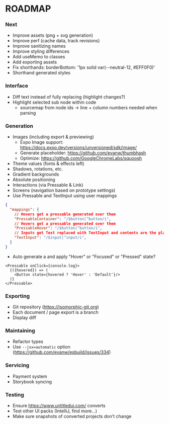# ROADMAP

### Next
- Improve assets (png + svg generation)
- Improve perf (cache data, track revisions)
- Improve sanitizing names
- Improve styling differences
- Add useMemo to classes
- Add exporting assets
- Fix shorthands: borderBottom: '1px solid var(--neutral-12, #EFF0F0)'
- Shorthand generated styles

### Interface
- Diff text instead of fully replacing (highlight changes?)
- Highlight selected sub node within code
  - sourcemap from node ids -> line + column numbers needed when parsing

### Generation
- Images (including export & previewing)
  - Expo Image support: https://docs.expo.dev/versions/unversioned/sdk/image/
  - Generate placeholder: https://github.com/evanw/thumbhash
  - Optimize: https://github.com/GoogleChromeLabs/squoosh
- Theme values (fonts & effects left)
- Shadows, rotations, etc.
- Gradient backgrounds
- Absolute positioning
- Interactions (via Pressable & Link)
- Screens (navigation based on prototype settings)
- Use Pressable and TextInput using user mappings
```json
{
  "mappings": {
    // Hovers get a pressable generated over them
    "PressableContainer": "/$button|^button/i",
    // Hovers get a pressable generated over them
    "PressableHover": "/$button|^button/i",
    // Inputs get Text replaced with TextInput and contents are the placeholder attr
    "TextInput": "/$input|^input/i",
  }
}
```
- Auto generate a <Pressable> and apply "Hover" or "Focused" or "Pressed" state?
```tsx
<Pressable onClick={console.log}>
  {({hovered}) => (
    <Button state={hovered ? 'Hover' : 'Default'}/>
  )}
</Pressable>
```

### Exporting
- Git repository (https://isomorphic-git.org)
- Each document / page export is a branch
- Display diff

### Maintaining
- Refactor types
- Use `--jsx=automatic` option (https://github.com/evanw/esbuild/issues/334)

### Servicing
- Payment system
- Storybook syncing

### Testing
- Ensure https://www.untitledui.com/ converts
- Test other UI packs (IntelliJ, find more...)
- Make sure snapshots of converted projects don't change
